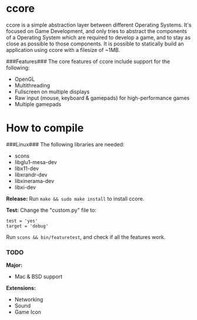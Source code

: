 ccore
=====

ccore is a simple abstraction layer between different Operating Systems. It's focused on Game Development, and only tries to abstract the components of a Operating System which are required to develop a game, and to stay as close as possible to those components. It is possible to statically build an application using ccore with a filesize of ~1MB.

###Features###
The core features of ccore include support for the following:
- OpenGL
- Multithreading
- Fullscreen on multiple displays
- Raw input (mouse, keyboard & gamepads) for high-performance games
- Multiple gamepads

How to compile
==============
###Linux###
The following libraries are needed:
- scons
- libglu1-mesa-dev
- libx11-dev
- libxrandr-dev
- libxinerama-dev
- libxi-dev

**Release:**
Run `make && sudo make install` to install ccore.

**Test:**
Change the "custom.py" file to:

<pre><code>test = 'yes'<br\>
target = 'debug'
</code></pre>

Run <code>scons && bin/featuretest</code>, and check if all the features work.

### TODO ###
**Major:**
- Mac & BSD support

**Extensions:**
- Networking
- Sound
- Game Icon
